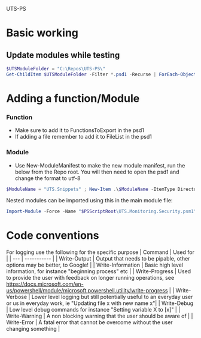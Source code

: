 UTS-PS

# Basic working
## Update modules while testing
```powershell
$UTSModuleFolder = "C:\Repos\UTS-PS\"
Get-ChildItem $UTSModuleFolder -Filter *.psd1 -Recurse | ForEach-Object { Import-Module -Force -Name $_.FullName }
```
# Adding a function/Module
### Function
- Make sure to add it to FunctionsToExport in the psd1
- If adding a file remember to add it to FileList in the psd1

### Module
- Use New-ModuleManifest to make the new module manifest, run the below from the Repo root. You will then need to open the psd1 and change the format to utf-8
```powershell
$ModuleName = "UTS.Snippets" ; New-Item .\$ModuleName -ItemType Directory ; New-ModuleManifest -ModuleVersion '0.0.0' -Author 'Sam Foley' -CompanyName 'Unified Technical Solutions Ltd' -Copyright '(c) 2022 Unified Technical Solutions Ltd. All rights reserved.' -ProjectUri 'https://github.com/samfoley88/UTS-PS' -RootModule "$ModuleName.psm1" -Path .\$ModuleName\$ModuleName.psd1 ; New-Item -Path ".\$ModuleName\$ModuleName.psm1" 
```
Nested modules can be imported using this in the main module file:
```powershell
Import-Module -Force -Name "$PSScriptRoot\UTS.Monitoring.Security.psm1"
```

# Code conventions
For logging use the following for the specific purpose
| Command | Used for |
| --- | ----------- |
| Write-Output | Output that needs to be pipable, other options may be better, to Google! |
| Write-Information | Basic high level information, for instance "beginning process" etc |
| Write-Progress | Used to provide the user with feedback on longer running operations, see https://docs.microsoft.com/en-us/powershell/module/microsoft.powershell.utility/write-progress |
| Write-Verbose | Lower level logging but still potentially useful to an everyday user or us in everyday work, ie "Updating file x with new name x"|
| Write-Debug | Low level debug commands for instance "Setting variable X to [x]" |
| Write-Warning | A non blocking warning that the user should be aware of |
| Write-Error | A fatal error that cannot be overcome without the user changing something |